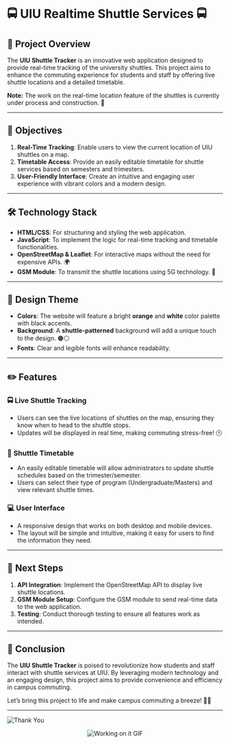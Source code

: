 
# 🚍  UIU Realtime Shuttle Services  🚍

## 📍 **Project Overview**
The **UIU Shuttle Tracker** is an innovative web application designed to provide real-time tracking of the university shuttles. This project aims to enhance the commuting experience for students and staff by offering live shuttle locations and a detailed timetable. 

**Note:** The work on the real-time location feature of the shuttles is currently under process and construction. 🔨

---

## 🎯 **Objectives**
1. **Real-Time Tracking**: Enable users to view the current location of UIU shuttles on a map.
2. **Timetable Access**: Provide an easily editable timetable for shuttle services based on semesters and trimesters.
3. **User-Friendly Interface**: Create an intuitive and engaging user experience with vibrant colors and a modern design. 

---

## 🛠️ **Technology Stack**
- **HTML/CSS**: For structuring and styling the web application.
- **JavaScript**: To implement the logic for real-time tracking and timetable functionalities.
- **OpenStreetMap & Leaflet**: For interactive maps without the need for expensive APIs. 🌍
- **GSM Module**: To transmit the shuttle locations using 5G technology. 📡

---

## 🌈 **Design Theme**
- **Colors**: The website will feature a bright **orange** and **white** color palette with black accents.
- **Background**: A **shuttle-patterned** background will add a unique touch to the design. 🟠⚪
- **Fonts**: Clear and legible fonts will enhance readability.

---

## ✏️ **Features**
### 🚍 **Live Shuttle Tracking**
- Users can see the live locations of shuttles on the map, ensuring they know when to head to the shuttle stops. 
- Updates will be displayed in real time, making commuting stress-free! 🕒

### 📅 **Shuttle Timetable**
- An easily editable timetable will allow administrators to update shuttle schedules based on the trimester/semester.
- Users can select their type of program (Undergraduate/Masters) and view relevant shuttle times. 

### 💻 **User Interface**
- A responsive design that works on both desktop and mobile devices.
- The layout will be simple and intuitive, making it easy for users to find the information they need.

---

## 🎉 **Next Steps**
1. **API Integration**: Implement the OpenStreetMap API to display live shuttle locations. 
2. **GSM Module Setup**: Configure the GSM module to send real-time data to the web application.
3. **Testing**: Conduct thorough testing to ensure all features work as intended.

---
## 📣 **Conclusion**
The **UIU Shuttle Tracker** is poised to revolutionize how students and staff interact with shuttle services at UIU. By leveraging modern technology and an engaging design, this project aims to provide convenience and efficiency in campus commuting. 

Let’s bring this project to life and make campus commuting a breeze! 🎊🚀

---
![Thank You](https://img.shields.io/badge/Thank%20You!-blue?style=flat-square&logo=smile)

<!-- Graphical GIF Animation -->
<div class="gif-container" style="text-align: center; margin-bottom: 20px;">
  <img src="https://i.giphy.com/media/v1.Y2lkPTc5MGI3NjExYzdob2I4cHdsdWhnbmtmYTBxbnk4cnl2YjZ1bGw5ZGZvMXBwdWc4bSZlcD12MV9pbnRlcm5hbF9naWZfYnlfaWQmY3Q9Zw/00n6TSoGffGTLXSMPO/giphy.gif" alt="Working on it GIF" />
</div>
